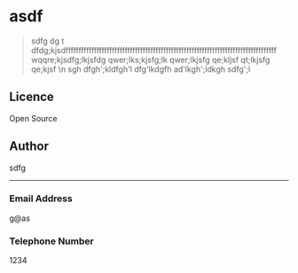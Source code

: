 
 # asdf 
> sdfg dg t dfdg;kjsdffffffffffffffffffffffffffffffffffffffffffffffffffffffffffffffffffffffffffffffffff wqqre;kjsdfg;lkjsfdg qwer;lks;kjsfg;lk qwer;lkjsfg qe;kljsf qt;lkjsfg qe;kjsf \n sgh dfgh';kldfgh'l dfg'lkdgfh ad'lkgh';ldkgh sdfg';l  

 ## Licence 
 Open Source 
 
 ## Author 
  sdfg 

 *** 
 
 ### Email Address 
 g@as 
 
 ### Telephone Number 
 1234 
 